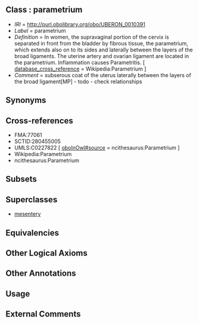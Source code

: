 
## Class : parametrium

 * *IRI* = http://purl.obolibrary.org/obo/UBERON_0010391
 * *Label* = parametrium
 * *Definition* = In women, the supravaginal portion of the cervix is separated in front from the bladder by fibrous tissue, the parametrium, which extends also on to its sides and laterally between the layers of the broad ligaments. The uterine artery and ovarian ligament are located in the parametrium. Inflammation causes Parametritis. [ [database_cross_reference](../../ef/oboInOwl#hasDbXref.md) = Wikipedia:Parametrium ]
 * *Comment* = subserous coat of the uterus laterally between the layers of the broad ligament[MP] - todo - check relationships

## Synonyms


## Cross-references

 * FMA:77061
 * SCTID:280455005
 * UMLS:C0227822 [ [oboInOwl#source](../../ce/oboInOwl#source.md) = ncithesaurus:Parametrium ]
 * Wikipedia:Parametrium
 * ncithesaurus:Parametrium

## Subsets


## Superclasses

 * [mesentery](../../UBERON/95/UBERON_0002095.md)

## Equivalencies


## Other Logical Axioms


## Other Annotations


## Usage


## External Comments

